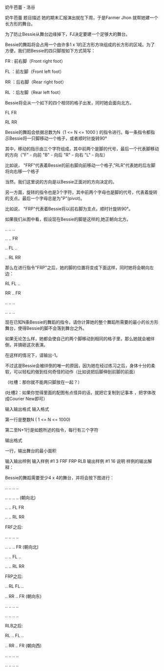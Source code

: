 



奶牛芭蕾 - 洛谷














奶牛芭蕾
题目描述
她的期末汇报演出就在下周，于是Farmer Jhon 就帮她建一个长方形的舞台。


为了防止Bessie从舞台边缘掉下，FJ决定要建一个足够大的舞台。


Bessie的舞蹈将会占用一个由许多1 x 1的正方形方块组成的长方形的区域。为了方便，我们把Bessie的四只脚按如下方式简写：


FR : 前右脚（Front right foot）


FL ：前左脚（Front left foot）


RR ：后右脚（Rear right foot）


RL ：后左脚（Rear left foot）


Bessie将会从一个如下的四个相邻的格子出发，同时她会面向北方。




FL FR

RL RR

Bessie的舞蹈会依据总数为N（1 <= N <= 1000 ) 的指令进行。每一条指令都指示Bessie将一只脚移动一个格子，或者顺时针旋转90°


其中，移动的指示由三个字符组成，其中前两个是脚的代号，最后一个代表脚移动的方向（"F" - 向前 "B" - 向后 "R" - 向右 "L" - 向左）


比如说， "FRF"代表着Bessie的前右脚向前移动一个格子,"RLR"代表她的后左脚将向右移一个格子


当然，我们这里说的方向是以Bessie正面对的方向决定的。




另一方面，旋转的指令也是3个字符，其中前两个字母也是脚的代号，代表着旋转的支点。最后一个字母总是为"P"(pivot)。


比如说， "FRP"代表着Bessie将以前右脚为支点，顺时针旋转90°。


如果我们从图中看，假设现在Bessie的脚是这样的,她正朝向北方。


.. .. ..


.. .. FR


.. FL ..


.. RL RR



那么在进行指令"FRP"之后，她的脚的位置将变成下面这样，同时她将会朝向左边：


RL FL ..

RR .. FR


.. .. ..


.. .. ..




现在已知N条Bessie的舞蹈的指令，请你计算她的整个舞蹈所需要的最小的长方形舞台，使得Bessie的脚不会落到舞台之外。


如果无论怎么样，她都会使自己的两个脚移动到相同的格子里，那么她就会被绊倒，并搞砸这次表演。


在这样的情况下，请输出-1。


不过这是Bessie会被绊倒的唯一的原因，因为她在经过练习之后，身体十分的柔软，可以轻松的做到任何奇怪的动作（比如说把后脚伸到前脚的前面）


（吐槽：那你就不能两只脚放在一起？）


(吐槽2：如果你觉得里面的配图有点怪异的话，就把它复制到记事本 ，把字体改成Courier New即可）

输入输出格式
输入格式

第一行是整数N ( 1 <= N <= 1000)

第二至N+1行是如题所述的指令，每行有三个字符

输出格式

一行，输出舞台的最小面积

输入输出样例
输入样例 #1
3
FRF
FRP
RLB
输出样例 #1
16
说明
样例的输出解释：

Bessie的舞蹈需要至少4 x 4的舞台，并将会按下图进行：


.. .. .. ..

.. .. .. .. (朝向北)

.. .. FL FR

.. .. RL RR


FRF之后:


.. .. .. ..

.. .. .. FR (朝向北)

.. .. FL ..

.. .. RL RR


FRP之后:


.. RL FL ..

.. RR .. FR (朝向东)

.. .. .. ..

.. .. .. ..


RLB之后:


RL .. FL ..

.. RR .. FR (朝向西)

.. .. .. ..

.. .. .. ..







